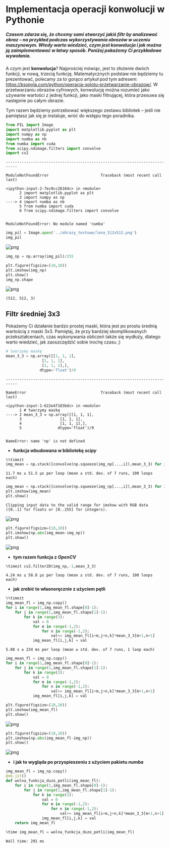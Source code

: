 
# Implementacja operacji konwolucji w Pythonie

##### Czasem zdarza się, że chcemy sami stworzyć jakiś filtr by analizować obraz – na przykład podczas wykorzystywania obrazów w uczeniu maszynowym. Wtedy warto wiedzieć, czym jest konwolucja i jak można ją zaimplementować w łatwy sposób. Poniżej pokażemy Ci przykładowe wywołania.

A czym jest **konwolucja**? Najprościej mówiąc, jest to złożenie dwóch funkcji, w nową, trzecią funkcję. Matematycznych podstaw nie będziemy tu prezentować, polecamy za to gorąco artykuł pod tym adresem: <https://ksopyla.com/python/operacja-splotu-przetwarzanie-obrazow/>. 
W przetwarzaniu obrazów cyfrowych, konwolucję można rozumieć jako używanie wartości z jednej funkcji, jako maski filtrującej, która przesuwa się następnie po całym obrazie.

Tym razem będziemy potrzebować większego zestawu bibliotek – jeśli nie pamiętasz jak się je instaluje, wróć do wstępu tego poradnika. 


```python
from PIL import Image
import matplotlib.pyplot as plt
import numpy as np
import numba as nb
from numba import cuda
from scipy.ndimage.filters import convolve
import cv2
```


    ---------------------------------------------------------------------------

    ModuleNotFoundError                       Traceback (most recent call last)

    <ipython-input-2-7ec0cc26164c> in <module>
          2 import matplotlib.pyplot as plt
          3 import numpy as np
    ----> 4 import numba as nb
          5 from numba import cuda
          6 from scipy.ndimage.filters import convolve


    ModuleNotFoundError: No module named 'numba'



```python
img_pil = Image.open('../obrazy_testowe/lena_512x512.png')
img_pil
```




![png](6_Implementacja_Konwolucji_files/6_Implementacja_Konwolucji_5_0.png)




```python
img_np = np.array(img_pil)/255
```


```python
plt.figure(figsize=(10,10))
plt.imshow(img_np)
plt.show()
img_np.shape
```


![png](6_Implementacja_Konwolucji_files/6_Implementacja_Konwolucji_7_0.png)





    (512, 512, 3)



## Filtr średniej 3x3

Pokażemy Ci działanie bardzo prostej maski, która jest po prostu średnią wartością z maski 3x3. Pamiętaj, że przy bardziej skomplikowanych przekształceniach, czas wykonywania obliczeń także się wydłuży, dlatego warto wiedzieć, jak zaoszczędzić sobie trochę czasu ;)


```python
# tworzymy maskę
mean_3_3 = np.array([[1, 1, 1],
                [1, 1, 1],
                [1, 1, 1],],
               dtype='float')/9
```


    ---------------------------------------------------------------------------

    NameError                                 Traceback (most recent call last)

    <ipython-input-1-622e4f183bdc> in <module>
          1 # tworzymy maskę
    ----> 2 mean_3_3 = np.array([[1, 1, 1],
          3                 [1, 1, 1],
          4                 [1, 1, 1],],
          5                dtype='float')/9


    NameError: name 'np' is not defined


* **funkcja wbudowana w bibliotekę *scipy***


```python
%%timeit
img_mean = np.stack([convolve(np.squeeze(img_np[...,i]),mean_3_3) for i in range(3)],axis=-1)
```

    11.7 ms ± 51.5 µs per loop (mean ± std. dev. of 7 runs, 100 loops each)



```python
img_mean = np.stack([convolve(np.squeeze(img_np[...,i]),mean_3_3) for i in range(3)],axis=-1)
plt.imshow(img_mean)
plt.show()
```

    Clipping input data to the valid range for imshow with RGB data ([0..1] for floats or [0..255] for integers).



![png](6_Implementacja_Konwolucji_files/6_Implementacja_Konwolucji_13_1.png)



```python
plt.figure(figsize=(10,10))
plt.imshow(np.abs(img_mean-img_np))
plt.show()
```


![png](6_Implementacja_Konwolucji_files/6_Implementacja_Konwolucji_14_0.png)


* **tym razem funkcja z *OpenCV***


```python
%timeit cv2.filter2D(img_np,-1,mean_3_3)
```

    4.24 ms ± 58.8 µs per loop (mean ± std. dev. of 7 runs, 100 loops each)


* **jak zrobić to własnoręcznie z użyciem pętli**


```python
%%timeit
img_mean_fl = img_np.copy()
for i in range(1,img_mean_fl.shape[0]-1):
    for j in range(1,img_mean_fl.shape[1]-1):
        for k in range(3):
            val = 0
            for m in range(-1,2):
                for n in range(-1,2):
                    val+= img_mean_fl[i+m,j+n,k]*mean_3_3[m+1,n+1]
            img_mean_fl[i,j,k] = val
```

    5.08 s ± 234 ms per loop (mean ± std. dev. of 7 runs, 1 loop each)



```python
img_mean_fl = img_np.copy()
for i in range(1,img_mean_fl.shape[0]-1):
    for j in range(1,img_mean_fl.shape[1]-1):
        for k in range(3):
            val = 0
            for m in range(-1,2):
                for n in range(-1,2):
                    val+= img_mean_fl[i+m,j+n,k]*mean_3_3[m+1,n+1]
            img_mean_fl[i,j,k] = val
```


```python
plt.figure(figsize=(10,10))
plt.imshow(img_mean_fl)
plt.show()
```


![png](6_Implementacja_Konwolucji_files/6_Implementacja_Konwolucji_20_0.png)



```python
plt.figure(figsize=(10,10))
plt.imshow(np.abs(img_mean_fl-img_np))
plt.show()
```


![png](6_Implementacja_Konwolucji_files/6_Implementacja_Konwolucji_21_0.png)


* **i jak to wygląda po przyspieszeniu z użyciem pakietu *numba***


```python
img_mean_fl = img_np.copy()
@nb.jit()
def wolna_funkcja_duzo_petli(img_mean_fl):
    for i in range(1,img_mean_fl.shape[0]-1):
        for j in range(1,img_mean_fl.shape[1]-1):
            for k in range(3):
                val = 0
                for m in range(-1,2):
                    for n in range(-1,2):
                        val+= img_mean_fl[i+m,j+n,k]*mean_3_3[m+1,n+1]
                img_mean_fl[i,j,k] = val
    return img_mean_fl
```


```python
%time img_mean_fl = wolna_funkcja_duzo_petli(img_mean_fl)
```

    Wall time: 291 ms

